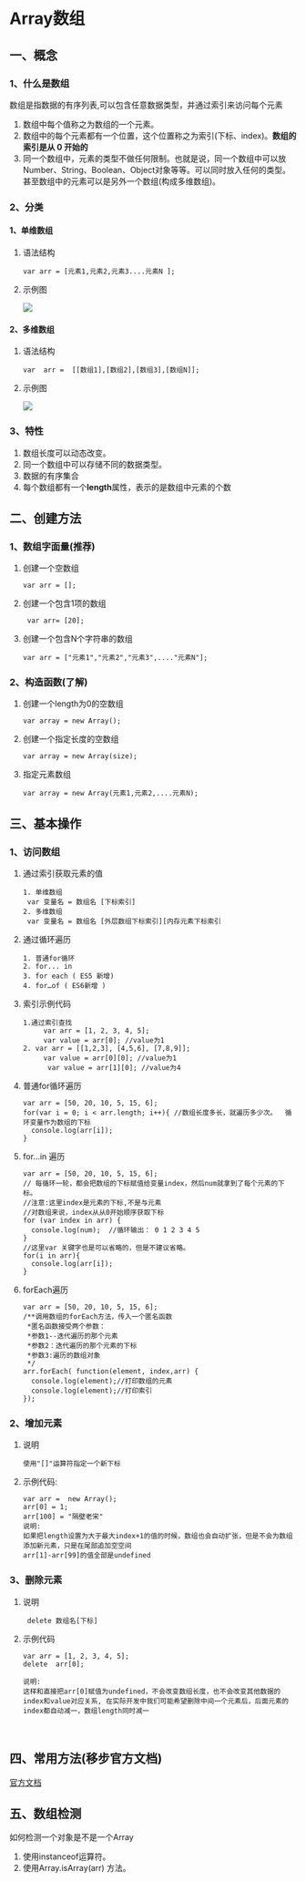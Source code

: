 # Array数组

## 一、概念

### 1、什么是数组

​	数组是指数据的有序列表,可以包含任意数据类型，并通过索引来访问每个元素

1. 数组中每个值称之为数组的一个元素。
2. 数组中的每个元素都有一个位置，这个位置称之为索引(下标、index)。**数组的索引是从 0 开始的**
3. 同一个数组中，元素的类型不做任何限制。也就是说，同一个数组中可以放Number、String、Boolean、Object对象等等。可以同时放入任何的类型。甚至数组中的元素可以是另外一个数组(构成多维数组)。

### 2、分类

#### 1、单维数组

1. 语法结构

   ```
   var arr = [元素1,元素2,元素3....元素N ];
   ```

2. 示例图

   ![](http://opzv089nq.bkt.clouddn.com/17-8-22/15580468.jpg)

#### 2、多维数组

1. 语法结构

   ```
   var  arr =  [[数组1],[数组2],[数组3],[数组N]];
   ```

2. 示例图

   ![](http://opzv089nq.bkt.clouddn.com/17-8-22/48377237.jpg)

### 3、特性

1. 数组长度可以动态改变。
2. 同一个数组中可以存储不同的数据类型。
3. 数据的有序集合
4. 每个数组都有一个**length**属性，表示的是数组中元素的个数

## 二、创建方法

### 1、数组字面量(推荐)

1. 创建一个空数组

   ```
   var arr = [];
   ```

2. 创建一个包含1项的数组

   ```
    var arr= [20]; 
   ```

3. 创建一个包含N个字符串的数组 

   ```
   var arr = ["元素1","元素2","元素3",...."元素N"]; 
   ```

### 2、构造函数(了解)

1. 创建一个length为0的空数组 	

   ```
   var array = new Array();	
   ```

2. 创建一个指定长度的空数组 

   ```
   var array = new Array(size);			
   ```


1. 指定元素数组

   ```
   var array = new Array(元素1,元素2,....元素N);
   ```

## 三、基本操作

### 1、访问数组

1. 通过索引获取元素的值

   ```
   1. 单维数组
   	var 变量名 = 数组名 [下标索引]
   2. 多维数组 
   	var 变量名 = 数组名 [外层数组下标索引][内存元素下标索引
   ```

2. 通过循环遍历

   ```
   1. 普通for循环
   2. for... in
   3. for each ( ES5 新增)
   4. for…of ( ES6新增 )
   ```

3. 索引示例代码

   ```
   1.通过索引查找
        var arr = [1, 2, 3, 4, 5];
        var value = arr[0]; //value为1
   2. var arr = [[1,2,3], [4,5,6], [7,8,9]];
        var value = arr[0][0]; //value为1
    	 var value = arr[1][0]; //value为4
   ```

4. 普通for循环遍历

   ```
   var arr = [50, 20, 10, 5, 15, 6];    	
   for(var i = 0; i < arr.length; i++){	//数组长度多长，就遍历多少次。  循环变量作为数组的下标
     console.log(arr[i]);
   }
   ```

5. for...in 遍历

   ```
   var arr = [50, 20, 10, 5, 15, 6];
   // 每循环一轮，都会把数组的下标赋值给变量index，然后num就拿到了每个元素的下标。 
   //注意:这里index是元素的下标,不是与元素
   //对数组来说，index从从0开始顺序获取下标
   for (var index in arr) {
     console.log(num);  //循环输出： 0 1 2 3 4 5
   }
   //这里var 关键字也是可以省略的，但是不建议省略。
   for(i in arr){
     console.log(arr[i]);
   }
   ```

6. forEach遍历

   ```
   var arr = [50, 20, 10, 5, 15, 6];
   /**调用数组的forEach方法，传入一个匿名函数
    *匿名函数接受两个参数：   
    *参数1--迭代遍历的那个元素  
    *参数2：迭代遍历的那个元素的下标
    *参数3:遍历的数组对象
    */
   arr.forEach( function(element, index,arr) {
     console.log(element);//打印数组的元素
     console.log(element);//打印索引
   });
   ```

### 2、增加元素

1. 说明

   ```
   使用"[]"运算符指定一个新下标
   ```

2. 示例代码:

   ```
   var arr =  new Array();
   arr[0] = 1;
   arr[100] = "隔壁老宋"
   说明:
   如果把length设置为大于最大index+1的值的时候，数组也会自动扩张，但是不会为数组添加新元素，只是在尾部追加空空间
   arr[1]-arr[99]的值全部是undefined
   ```

### 3、删除元素

1. 说明

   ```
    delete 数组名[下标]
   ```

2. 示例代码

   ```
   var arr = [1, 2, 3, 4, 5];
   delete  arr[0];

   说明:
   这样和直接把arr[0]赋值为undefined，不会改变数组长度，也不会改变其他数据的index和value对应关系, 在实际开发中我们可能希望删除中间一个元素后，后面元素的index都自动减一，数组length同时减一
   ```

   ​

## 四、常用方法(移步官方文档)

[官方文档](http://www.w3school.com.cn/jsref/jsref_obj_array.asp)

## 五、数组检测

如何检测一个对象是不是一个Array

1. 使用instanceof运算符。
2. 使用Array.isArray(arr) 方法。 

